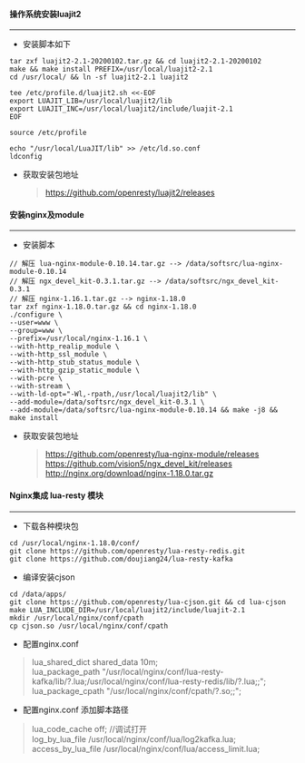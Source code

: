 #### 操作系统安装luajit2

---
- 安装脚本如下
```  
tar zxf luajit2-2.1-20200102.tar.gz && cd luajit2-2.1-20200102  
make && make install PREFIX=/usr/local/luajit2-2.1  
cd /usr/local/ && ln -sf luajit2-2.1 luajit2  

tee /etc/profile.d/luajit2.sh <<-EOF  
export LUAJIT_LIB=/usr/local/luajit2/lib  
export LUAJIT_INC=/usr/local/luajit2/include/luajit-2.1
EOF  

source /etc/profile  

echo "/usr/local/LuaJIT/lib" >> /etc/ld.so.conf  
ldconfig  
```
- 获取安装包地址
  
  > https://github.com/openresty/luajit2/releases  

#### 安装nginx及module
---
- 安装脚本
```
// 解压 lua-nginx-module-0.10.14.tar.gz --> /data/softsrc/lua-nginx-module-0.10.14
// 解压 ngx_devel_kit-0.3.1.tar.gz --> /data/softsrc/ngx_devel_kit-0.3.1
// 解压 nginx-1.16.1.tar.gz --> nginx-1.18.0
tar zxf nginx-1.18.0.tar.gz && cd nginx-1.18.0
./configure \
--user=www \
--group=www \
--prefix=/usr/local/nginx-1.16.1 \
--with-http_realip_module \
--with-http_ssl_module \
--with-http_stub_status_module \
--with-http_gzip_static_module \
--with-pcre \
--with-stream \
--with-ld-opt="-Wl,-rpath,/usr/local/luajit2/lib" \
--add-module=/data/softsrc/ngx_devel_kit-0.3.1 \
--add-module=/data/softsrc/lua-nginx-module-0.10.14 && make -j8 && make install
```
- 获取安装包地址
  > https://github.com/openresty/lua-nginx-module/releases
  > https://github.com/vision5/ngx_devel_kit/releases
  > http://nginx.org/download/nginx-1.18.0.tar.gz

#### Nginx集成 lua-resty 模块
---
- 下载各种模块包
```
cd /usr/local/nginx-1.18.0/conf/
git clone https://github.com/openresty/lua-resty-redis.git
git clone https://github.com/doujiang24/lua-resty-kafka
```

- 编译安装cjson
```
cd /data/apps/
git clone https://github.com/openresty/lua-cjson.git && cd lua-cjson
make LUA_INCLUDE_DIR=/usr/local/luajit2/include/luajit-2.1
mkdir /usr/local/nginx/conf/cpath
cp cjson.so /usr/local/nginx/conf/cpath
```

- 配置nginx.conf
> lua_shared_dict shared_data 10m;  
> lua_package_path "/usr/local/nginx/conf/lua-resty-kafka/lib/?.lua;/usr/local/nginx/conf/lua-resty-redis/lib/?.lua;;";  
> lua_package_cpath "/usr/local/nginx/conf/cpath/?.so;;";

- 配置nginx.conf 添加脚本路径
> lua_code_cache off;    //调试打开  
> log_by_lua_file /usr/local/nginx/conf/lua/log2kafka.lua;  
> access_by_lua_file /usr/local/nginx/conf/lua/access_limit.lua;